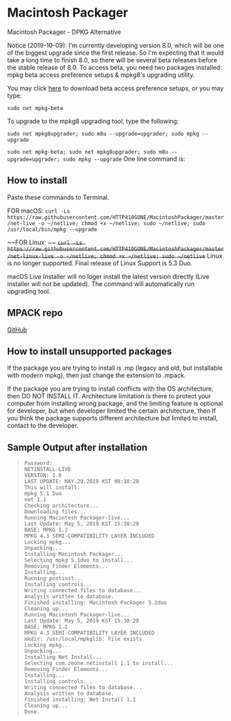 # Macintosh Packager
Macintosh Packager - DPKG Alternative

Notice (2019-10-09): I'm currently developing version 8.0, which will be one of the biggest upgrade since the first release. So I'm expecting that it would take a long time to finish 8.0, so there will be several beta releases before the stable release of 8.0. To access beta, you need two packages installed: mpkg beta access preference setups & mpkg8's upgrading utility.



You may click [here](https://github.com/HTTP410GONE/Macintosh-Packages/raw/master/mpkg-beta.mpack) to download beta access preference setups, or you may type:

``sudo net mpkg-beta``


To upgrade to the mpkg8 upgrading tool, type the following:

``sudo net mpkg8upgrader; sudo m8u --upgrade=upgrader; sudo mpkg --upgrade``

``sudo net mpkg-beta; sudo net mpkg8upgrader; sudo m8u --upgrade=upgrader; sudo mpkg --upgrade``
One line command is: 

## How to install
Paste these commands to Terminal.

FOR macOS: 
```curl -Ls https://raw.githubusercontent.com/HTTP410GONE/MacintoshPackager/master/net-live -o ~/netlive; chmod +x ~/netlive; sudo ~/netlive; sudo /usr/local/bin/mpkg --upgrade```

~~FOR Linux: ~~
~~```curl -Ls https://raw.githubusercontent.com/HTTP410GONE/MacintoshPackager/master/net-linux-live -o ~/netlive; chmod +x ~/netlive; sudo ~/netlive```~~
Linux is no longer supported. Final release of Linux Support is 5.3 Duo.



macOS Live Installer will no loger install the latest version directly (Live installer will not be updated). The command will automatically run upgrading tool.


## MPACK repo
[GitHub](https://github.com/HTTP410GONE/Macintosh-Packages)


## How to install unsupported packages
If the package you are trying to install is .mp (legacy and old, but installable with modern mpkg), then just change the extension to .mpack.

If the package you are trying to install conflicts with the OS architecture, then DO NOT INSTALL IT. Architecture limitation is there to protect your computer from installing wrong package, and the limiting feature is optional for developer, but when developer limited the certain architecture, then If you think the package supports different architecture but limited to install, contact to the developer.

## Sample Output after installation

>     Password:
>     NETINSTALL-LIVE
>     VERSION: 1.6
>     LAST UPDATE: MAY.29.2019 KST 00:10:20
>     This will install:
>     mpkg 5.1 Duo
>     net 1.1
>     Checking architecture...
>     Downloading files...
>     Running Macintosh Packager-live...
>     Last Update: May 5, 2019 KST 15:38:20
>     BASE: MPKG 1.2
>     MPKG 4.3 SEMI-COMPATIBILITY LAYER INCLUDED
>     Locking mpkg...
>     Unpacking...
>     Installing Macintosh Packager...
>     Selecting mpkg 5.1duo to install...
>     Removing Finder Elements...
>     Installing...
>     Running postinst...
>     Installing controls...
>     Writing connected files to database...
>     Analysis written to database.
>     Finished installing: Macintosh Packager 5.1duo
>     Cleaning up...
>     Running Macintosh Packager-live...
>     Last Update: May 5, 2019 KST 15:38:20
>     BASE: MPKG 1.2
>     MPKG 4.3 SEMI-COMPATIBILITY LAYER INCLUDED
>     mkdir: /usr/local/mpkglib: File exists
>     Locking mpkg...
>     Unpacking...
>     Installing Net Install...
>     Selecting com.zeone.netinstall 1.1 to install...
>     Removing Finder Elements...
>     Installing...
>     Installing controls...
>     Writing connected files to database...
>     Analysis written to database.
>     Finished installing: Net Install 1.1
>     Cleaning up...
>     Done.

